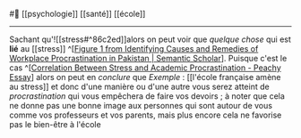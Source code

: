 #🌱 [[psychologie]] [[santé]] [[école]]

---
Sachant qu'![[stress#^86c2ed]]alors on peut voir que *quelque chose* qui est **lié** au [[stress]] ^[[Figure 1 from Identifying Causes and Remedies of Workplace Procrastination in Pakistan | Semantic Scholar](https://www.semanticscholar.org/paper/Identifying-Causes-and-Remedies-of-Workplace-in-Shaikh-Shaikh/500fec674fdf8c4f1bbd597a8fbd5fba8c974671/figure/0)]. Puisque c'est le cas ^[[Correlation Between Stress and Academic Procrastination - Peachy Essay](https://peachyessay.com/sample-essay/correlation-between-stress-and-academic-procrastination/?utm_source=rss&utm_medium=rss&utm_campaign=correlation-between-stress-and-academic-procrastination)] alors on peut en *conclure* que 
*Exemple* : [[l'école française amène au stress]] et donc d'une manière ou d'une autre vous serez atteint de *procrastination* qui vous empêchera de faire vos devoirs ; à noter que cela ne donne pas une bonne image aux personnes qui sont autour de vous comme vos professeurs et vos parents, mais plus encore cela ne favorise pas le bien-être à l'école